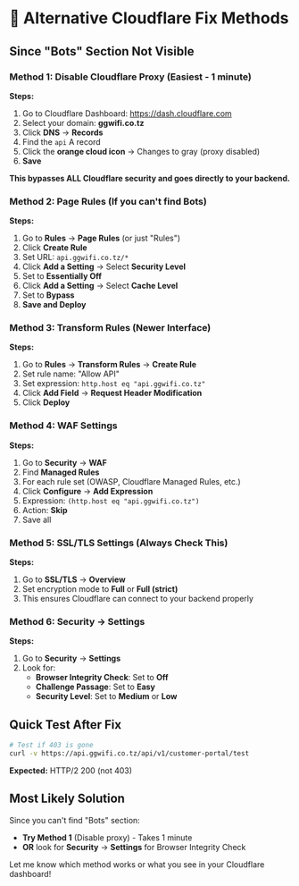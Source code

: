 # 🔧 Alternative Cloudflare Fix Methods

## Since "Bots" Section Not Visible

### Method 1: Disable Cloudflare Proxy (Easiest - 1 minute)

**Steps:**
1. Go to Cloudflare Dashboard: https://dash.cloudflare.com
2. Select your domain: **ggwifi.co.tz**
3. Click **DNS** → **Records**
4. Find the `api` A record
5. Click the **orange cloud icon** → Changes to gray (proxy disabled)
6. **Save**

**This bypasses ALL Cloudflare security and goes directly to your backend.**

### Method 2: Page Rules (If you can't find Bots)

**Steps:**
1. Go to **Rules** → **Page Rules** (or just "Rules")
2. Click **Create Rule**
3. Set URL: `api.ggwifi.co.tz/*`
4. Click **Add a Setting** → Select **Security Level**
5. Set to **Essentially Off**
6. Click **Add a Setting** → Select **Cache Level**
7. Set to **Bypass**
8. **Save and Deploy**

### Method 3: Transform Rules (Newer Interface)

**Steps:**
1. Go to **Rules** → **Transform Rules** → **Create Rule**
2. Set rule name: "Allow API"
3. Set expression: `http.host eq "api.ggwifi.co.tz"`
4. Click **Add Field** → **Request Header Modification**
5. Click **Deploy**

### Method 4: WAF Settings

**Steps:**
1. Go to **Security** → **WAF**
2. Find **Managed Rules**
3. For each rule set (OWASP, Cloudflare Managed Rules, etc.)
4. Click **Configure** → **Add Expression**
5. Expression: `(http.host eq "api.ggwifi.co.tz")`
6. Action: **Skip**
7. Save all

### Method 5: SSL/TLS Settings (Always Check This)

**Steps:**
1. Go to **SSL/TLS** → **Overview**
2. Set encryption mode to **Full** or **Full (strict)**
3. This ensures Cloudflare can connect to your backend properly

### Method 6: Security → Settings

**Steps:**
1. Go to **Security** → **Settings**
2. Look for:
   - **Browser Integrity Check**: Set to **Off**
   - **Challenge Passage**: Set to **Easy**
   - **Security Level**: Set to **Medium** or **Low**

## Quick Test After Fix

```bash
# Test if 403 is gone
curl -v https://api.ggwifi.co.tz/api/v1/customer-portal/test
```

**Expected:** HTTP/2 200 (not 403)

## Most Likely Solution

Since you can't find "Bots" section:
- **Try Method 1** (Disable proxy) - Takes 1 minute
- **OR** look for **Security** → **Settings** for Browser Integrity Check

Let me know which method works or what you see in your Cloudflare dashboard!

